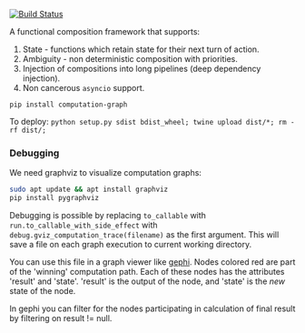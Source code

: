 [![Build Status](https://travis-ci.com/hyroai/computation-graph.svg?branch=master)](https://travis-ci.com/hyroai/computation-graph)

A functional composition framework that supports:

1. State - functions which retain state for their next turn of action.
2. Ambiguity - non deterministic composition with priorities.
3. Injection of compositions into long pipelines (deep dependency injection).
4. Non cancerous `asyncio` support.

`pip install computation-graph`

To deploy: `python setup.py sdist bdist_wheel; twine upload dist/*; rm -rf dist/;`

### Debugging

We need graphviz to visualize computation graphs:

```bash
sudo apt update && apt install graphviz
pip install pygraphviz
```

Debugging is possible by replacing `to_callable` with `run.to_callable_with_side_effect` with `debug.gviz_computation_trace(filename)` as the first argument.
This will save a file on each graph execution to current working directory.

You can use this file in a graph viewer like [gephi](https://gephi.org/).
Nodes colored red are part of the 'winning' computation path.
Each of these nodes has the attributes 'result' and 'state'.
'result' is the output of the node, and 'state' is the _new_ state of the node.

In gephi you can filter for the nodes participating in calculation of final result by filtering on result != null.
